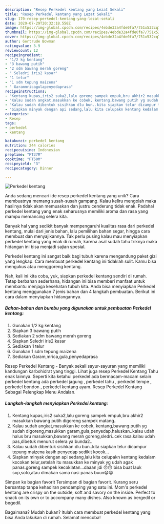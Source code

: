 ```yaml
---
description: "Resep Perkedel kentang yang Lezat Sekali"
title: "Resep Perkedel kentang yang Lezat Sekali"
slug: 170-resep-perkedel-kentang-yang-lezat-sekali
date: 2020-07-29T20:32:18.558Z
image: https://img-global.cpcdn.com/recipes/4ebde32a4fde0fa7/751x532cq70/perkedel-kentang-foto-resep-utama.jpg
thumbnail: https://img-global.cpcdn.com/recipes/4ebde32a4fde0fa7/751x532cq70/perkedel-kentang-foto-resep-utama.jpg
cover: https://img-global.cpcdn.com/recipes/4ebde32a4fde0fa7/751x532cq70/perkedel-kentang-foto-resep-utama.jpg
author: Gertrude Bowman
ratingvalue: 3.9
reviewcount: 12
recipeingredient:
- "1/2 kg kentang"
- "3 bawang putih"
- "2 sdm bawang merah goreng"
- " Seledri iris2 kasar"
- "1 telur"
- "1 sdm tepung maizena"
- " Garammricagulapenyedaprasa"
recipeinstructions:
- "Kentang kupas,iris2 suka2,lalu goreng sampek empuk,bru akhir2 masukkan bawang putih digoreng sampek matang.."
- "Kalau sudah angkat,masukkan ke cobek, kentang,bawang putih yg sudah digoreng,masukkan garam,gula,penyedap,haluskan..kalau udah halus bru masukkan,bawang merah goreng,sledri..cek rasa.kalau udah pas,dibetuk menurut selera ya bunda2.."
- "Kalau sudah dibentuk sisihkan dlu bun..kita siapkan telur dicampur tepung maizena kasih penyedap sedikit kocok..."
- "Siapkan minyak dengan api sedang,lalu kita celupakn kentang kedalam kocokan telur,setelah itu masukkan ke minyak yg udah agak panas.goreng sampek kecoklatan...daaan jdi 😚😚 bisa buat lauk sop,soto,atau dimakan sama nasi panas buun😁😁"
categories:
- Resep
tags:
- perkedel
- kentang

katakunci: perkedel kentang 
nutrition: 244 calories
recipecuisine: Indonesian
preptime: "PT37M"
cooktime: "PT50M"
recipeyield: "3"
recipecategory: Dinner

---
```



![Perkedel kentang](https://img-global.cpcdn.com/recipes/4ebde32a4fde0fa7/751x532cq70/perkedel-kentang-foto-resep-utama.jpg)

Anda sedang mencari ide resep perkedel kentang yang unik? Cara membuatnya memang susah-susah gampang. Kalau keliru mengolah maka hasilnya tidak akan memuaskan dan justru cenderung tidak enak. Padahal perkedel kentang yang enak seharusnya memiliki aroma dan rasa yang mampu memancing selera kita.

Banyak hal yang sedikit banyak mempengaruhi kualitas rasa dari perkedel kentang, mulai dari jenis bahan, lalu pemilihan bahan segar, hingga cara membuat dan menyajikannya. Tak perlu pusing kalau mau menyiapkan perkedel kentang yang enak di rumah, karena asal sudah tahu triknya maka hidangan ini bisa menjadi sajian spesial.

Perkedel kentang ini sangat baik bagi tubuh karena mengandung paket gizi yang lengkap. Cara membuat perkedel kentang ini tidaklah sulit. Kamu bisa mengukus atau menggoreng kentang.


Nah, kali ini kita coba, yuk, siapkan perkedel kentang sendiri di rumah. Tetap berbahan sederhana, hidangan ini bisa memberi manfaat untuk membantu menjaga kesehatan tubuh kita. Anda bisa menyiapkan Perkedel kentang menggunakan 7 jenis bahan dan 4 langkah pembuatan. Berikut ini cara dalam menyiapkan hidangannya.

<!--inarticleads1-->

##### Bahan-bahan dan bumbu yang digunakan untuk pembuatan Perkedel kentang:

1. Gunakan 1/2 kg kentang
1. Siapkan 3 bawang putih
1. Sediakan 2 sdm bawang merah goreng
1. Siapkan  Seledri iris2 kasar
1. Sediakan 1 telur
1. Gunakan 1 sdm tepung maizena
1. Sediakan  Garam,mrica,gula,penyedaprasa


Resep Perkedel Kentang - Banyak sekali sayur-sayuran yang memiliki kandungan karbohidrat yang tinggi. Lihat juga resep Perkedel Kentang Tahu enak lainnya. Seperti kita ketahui perkedel ada bermacam-macam selain perkedel kentang ada perkedel jagung , perkedel tahu , perkedel tempe , perkedel bondon , perkedel kentang ayam. Resep Perkedel Kentang Sebagai Pelengkap Menu Andalan. 

<!--inarticleads2-->

##### Langkah-langkah menyiapkan Perkedel kentang:

1. Kentang kupas,iris2 suka2,lalu goreng sampek empuk,bru akhir2 masukkan bawang putih digoreng sampek matang..
1. Kalau sudah angkat,masukkan ke cobek, kentang,bawang putih yg sudah digoreng,masukkan garam,gula,penyedap,haluskan..kalau udah halus bru masukkan,bawang merah goreng,sledri..cek rasa.kalau udah pas,dibetuk menurut selera ya bunda2..
1. Kalau sudah dibentuk sisihkan dlu bun..kita siapkan telur dicampur tepung maizena kasih penyedap sedikit kocok...
1. Siapkan minyak dengan api sedang,lalu kita celupakn kentang kedalam kocokan telur,setelah itu masukkan ke minyak yg udah agak panas.goreng sampek kecoklatan...daaan jdi 😚😚 bisa buat lauk sop,soto,atau dimakan sama nasi panas buun😁😁


Simpan ke bagian favorit Tersimpan di bagian favorit. Kurang seru bersantap tanpa kehadiran pendamping yang satu ini. Mom&#39;s perkedel kentang are crispy on the outside, soft and savory on the inside. Perfect to snack on its own or to accompany many dishes. Also known as bergedil or begedil. 

Bagaimana? Mudah bukan? Itulah cara membuat perkedel kentang yang bisa Anda lakukan di rumah. Selamat mencoba!

